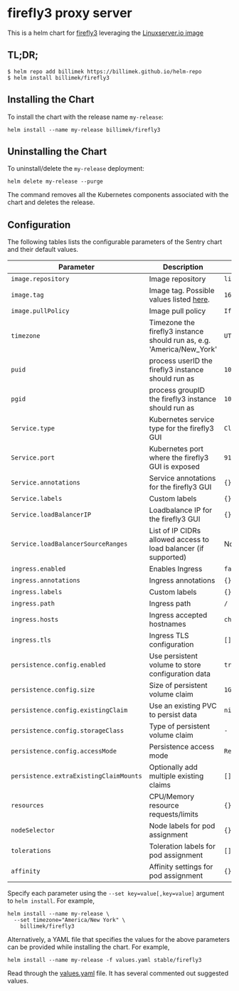 # firefly3 proxy server

This is a helm chart for [firefly3](https://github.com/firefly3/firefly3/) leveraging the [Linuxserver.io image](https://hub.docker.com/r/linuxserver/firefly3/)

## TL;DR;

```shell
$ helm repo add billimek https://billimek.github.io/helm-repo
$ helm install billimek/firefly3
```

## Installing the Chart

To install the chart with the release name `my-release`:

```console
helm install --name my-release billimek/firefly3
```

## Uninstalling the Chart

To uninstall/delete the `my-release` deployment:

```console
helm delete my-release --purge
```

The command removes all the Kubernetes components associated with the chart and deletes the release.

## Configuration

The following tables lists the configurable parameters of the Sentry chart and their default values.

| Parameter                  | Description                         | Default                                                 |
|----------------------------|-------------------------------------|---------------------------------------------------------|
| `image.repository`         | Image repository | `linuxserver/firefly3` |
| `image.tag`                | Image tag. Possible values listed [here](https://hub.docker.com/r/linuxserver/firefly3/tags/).| `162`|
| `image.pullPolicy`         | Image pull policy | `IfNotPresent` |
| `timezone`                 | Timezone the firefly3 instance should run as, e.g. 'America/New_York' | `UTC` |
| `puid`                     | process userID the firefly3 instance should run as | `1001` |
| `pgid`                     | process groupID the firefly3 instance should run as | `1001` |
| `Service.type`          | Kubernetes service type for the firefly3 GUI | `ClusterIP` |
| `Service.port`          | Kubernetes port where the firefly3 GUI is exposed| `9117` |
| `Service.annotations`   | Service annotations for the firefly3 GUI | `{}` |
| `Service.labels`        | Custom labels | `{}` |
| `Service.loadBalancerIP` | Loadbalance IP for the firefly3 GUI | `{}` |
| `Service.loadBalancerSourceRanges` | List of IP CIDRs allowed access to load balancer (if supported)      | None
| `ingress.enabled`              | Enables Ingress | `false` |
| `ingress.annotations`          | Ingress annotations | `{}` |
| `ingress.labels`               | Custom labels                       | `{}`
| `ingress.path`                 | Ingress path | `/` |
| `ingress.hosts`                | Ingress accepted hostnames | `chart-example.local` |
| `ingress.tls`                  | Ingress TLS configuration | `[]` |
| `persistence.config.enabled`      | Use persistent volume to store configuration data | `true` |
| `persistence.config.size`         | Size of persistent volume claim | `1Gi` |
| `persistence.config.existingClaim`| Use an existing PVC to persist data | `nil` |
| `persistence.config.storageClass` | Type of persistent volume claim | `-` |
| `persistence.config.accessMode`  | Persistence access mode | `ReadWriteOnce` |
| `persistence.extraExistingClaimMounts`  | Optionally add multiple existing claims | `[]` |
| `resources`                | CPU/Memory resource requests/limits | `{}` |
| `nodeSelector`             | Node labels for pod assignment | `{}` |
| `tolerations`              | Toleration labels for pod assignment | `[]` |
| `affinity`                 | Affinity settings for pod assignment | `{}` |

Specify each parameter using the `--set key=value[,key=value]` argument to `helm install`. For example,

```console
helm install --name my-release \
  --set timezone="America/New York" \
    billimek/firefly3
```

Alternatively, a YAML file that specifies the values for the above parameters can be provided while installing the chart. For example,

```console
helm install --name my-release -f values.yaml stable/firefly3
```

Read through the [values.yaml](values.yaml) file. It has several commented out suggested values.